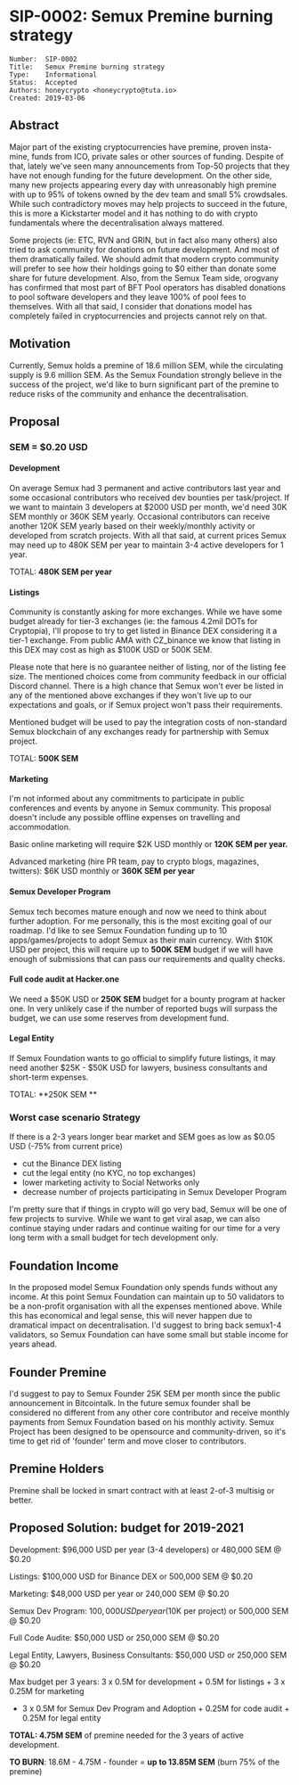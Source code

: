 # SIP-0002: Semux Premine burning strategy

```
Number:  SIP-0002
Title:   Semux Premine burning strategy
Type:    Informational
Status:  Accepted
Authors: honeycrypto <honeycrypto@tuta.io>
Created: 2019-03-06
```

## Abstract
Major part of the existing cryptocurrencies have premine, proven insta-mine, funds from ICO, private sales 
or other sources of funding. Despite of that, lately we've seen many announcements from Top-50 projects that 
they have not enough funding for the future development. On the other side, many new projects appearing every 
day with unreasonably high premine with up to 95% of tokens owned by the dev team and small 5% crowdsales.
While such contradictory moves may help projects to succeed in the future, this is more a Kickstarter model and it has nothing to do with crypto fundamentals 
where the decentralisation always mattered. 

Some projects (ie: ETC, RVN and GRIN, but in fact also many others) also tried to ask community for donations on future development. 
And most of them dramatically failed. We should admit that modern crypto community will prefer to see 
how their holdings going to $0 either than donate some share for future development. Also, from the Semux Team side, orogvany has confirmed that most 
part of BFT Pool operators has disabled donations to pool software developers and they leave 100% of pool fees to themselves. 
With all that said, I consider that donations model has completely failed in cryptocurrencies and projects cannot rely on that. 

## Motivation 
Currently, Semux holds a premine of 18.6 million SEM, while the circulating supply is 9.6 million SEM. 
As the Semux Foundation strongly believe in the success of the project, we'd like to burn significant part 
of the premine to reduce risks of the community and enhance the decentralisation.

## Proposal
### SEM = $0.20 USD
#### Development 
On average Semux had 3 permanent and active contributors last year and some occasional contributors who received 
dev bounties per task/project. If we want to maintain 3 developers at $2000 USD per month, we'd need 30K SEM monthly or 360K SEM yearly. 
Occasional contributors can receive another 120K SEM yearly based on their weekly/monthly activity or developed from scratch projects. 
With all that said, at current prices Semux may need up to 480K SEM per year to maintain 3-4 active developers for 1 year. 

TOTAL: **480K SEM per year**

#### Listings 
Community is constantly asking for more exchanges. 
While we have some budget already for tier-3 exchanges (ie: the famous 4.2mil DOTs for Cryptopia), I'll propose to try to get 
listed in Binance DEX considering it a tier-1 exchange. From public AMA with CZ_binance we know that listing in this DEX may cost as high as $100K USD or 500K SEM.

Please note that here is no guarantee neither of listing, nor of the listing fee size. The mentioned choices come from community feedback in our official Discord channel. There is a high chance that Semux won't ever be listed in any of the mentioned above exchanges if they won't live up to our expectations and goals, or if Semux project won't pass their requirements.

Mentioned budget will be used to pay the integration costs of non-standard Semux blockchain of any exchanges ready for partnership with Semux project.

TOTAL: **500K SEM**

#### Marketing 
I'm not informed about any commitments to participate in public conferences and events by anyone in Semux community. 
This proposal doesn't include any possible offline expenses on travelling and accommodation. 

Basic online marketing will require $2K USD monthly or 
**120K SEM per year.** 

Advanced marketing (hire PR team, pay to crypto blogs, magazines, twitters): $6K USD monthly or **360K SEM per year**

#### Semux Developer Program 
Semux tech becomes mature enough and now we need to think about further adoption. For me personally, this is the most exciting goal of our roadmap. I'd like to see Semux Foundation funding up to 10 apps/games/projects to adopt Semux as their main currency. 
With $10K USD per project, this will require up to **500K SEM** budget if we will have enough of submissions that can 
pass our requirements and quality checks.

#### Full code audit at Hacker.one 
We need a $50K USD or **250K SEM** budget for a bounty program at hacker one. In very unlikely case if the number of reported bugs 
will surpass the budget, we can use some reserves from development fund. 

#### Legal Entity 
If Semux Foundation wants to go official to simplify future listings, it may need another $25K - $50K USD for lawyers, business consultants and short-term expenses. 

TOTAL: **250K SEM **

### Worst case scenario Strategy
If there is a 2-3 years longer bear market and SEM goes as low as $0.05 USD (-75% from current price)

- cut the Binance DEX listing
- cut the legal entity (no KYC, no top exchanges)
- lower marketing activity to Social Networks only 
- decrease number of projects participating in Semux Developer Program

I'm pretty sure that if things in crypto will go very bad, Semux will be one of few projects to survive. While we want to get viral asap, 
we can also continue staying under radars and continue waiting for our time for a very long term with a small budget for tech development only. 

## Foundation Income 
In the proposed model Semux Foundation only spends funds without any income. 
At this point Semux Foundation can maintain up to 50 validators to be a non-profit organisation with all the expenses mentioned above. 
While this has economical and legal sense, this will never happen due to dramatical impact on decentralisation. 
I'd suggest to bring back semux1-4 validators, so Semux Foundation can have some small but stable income for years ahead. 

## Founder Premine 
I'd suggest to pay to Semux Founder 25K SEM per month since the public announcement in Bitcointalk. 
In the future semux founder shall be considered no different from any other core contributor and receive monthly payments from Semux Foundation based on his monthly activity. 
Semux Project has been designed to be opensource and community-driven, so it's time to get rid of 'founder' term and move closer to contributors.

## Premine Holders
Premine shall be locked in smart contract with at least 2-of-3 multisig or better.

## Proposed Solution: budget for 2019-2021
Development: $96,000 USD per year (3-4 developers) or 480,000 SEM @ $0.20

Listings: $100,000 USD for Binance DEX or 500,000 SEM @ $0.20

Marketing: $48,000 USD per year or 240,000 SEM @ $0.20

Semux Dev Program: $100,000 USD per year ($10K per project) or 500,000 SEM @ $0.20 

Full Code Audite: $50,000 USD or 250,000 SEM @ $0.20 

Legal Entity, Lawyers, Business Consultants: $50,000 USD or 250,000 SEM @ $0.20 

Max budget per 3 years: 
3 x 0.5M for development + 0.5M for listings + 3 x 0.25M for marketing 
+ 3 x 0.5M for Semux Dev Program and Adoption + 0.25M for code audit + 0.25M for legal entity

**TOTAL: 4.75M SEM** of premine needed for the 3 years of active development. 

**TO BURN**: 18.6M - 4.75M - founder = **up to 13.85M SEM** (burn 75% of the premine) 
